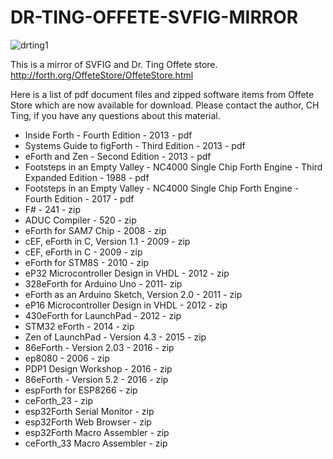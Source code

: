 # DR-TING-OFFETE-SVFIG-MIRROR
![drting1](https://user-images.githubusercontent.com/43484446/89687806-39f2c080-d8d7-11ea-95c2-cca55055a9bb.jpg)

This is a mirror of SVFIG and Dr. Ting Offete store. 
http://forth.org/OffeteStore/OffeteStore.html

Here is a list of pdf document files and zipped software items from Offete Store which 
are now available for download. Please contact the author, CH Ting, if you have any questions about this material.

* Inside Forth - Fourth Edition - 2013 - pdf
* Systems Guide to figForth - Third Edition - 2013 - pdf
* eForth and Zen - Second Edition - 2013 - pdf
* Footsteps in an Empty Valley - NC4000 Single Chip Forth Engine - Third Expanded Edition - 1988 - pdf
* Footsteps in an Empty Valley - NC4000 Single Chip Forth Engine - Fourth Edition - 2017 - pdf
* F# - 241 - zip
* ADUC Compiler - 520 - zip
* eForth for SAM7 Chip - 2008 - zip
* cEF, eForth in C, Version 1.1 - 2009 - zip
* cEF, eForth in C - 2009 - zip
* eForth for STM8S - 2010 - zip
* eP32 Microcontroller Design in VHDL - 2012 - zip
* 328eForth for Arduino Uno - 2011- zip
* eForth as an Arduino Sketch, Version 2.0 - 2011 - zip
* eP16 Microcontroller Design in VHDL - 2012 - zip
* 430eForth for LaunchPad - 2012 - zip
* STM32 eForth - 2014 - zip
* Zen of LaunchPad - Version 4.3 - 2015 - zip
* 86eForth - Version 2.03 - 2016 - zip
* ep8080 - 2006 - zip
* PDP1 Design Workshop - 2016 - zip
* 86eForth - Version 5.2 - 2016 - zip
* espForth for ESP8266 - zip
* ceForth_23 - zip
* esp32Forth Serial Monitor - zip
* esp32Forth Web Browser - zip
* esp32Forth Macro Assembler - zip
* ceForth_33 Macro Assembler - zip
